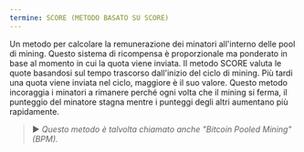 ```yaml
---
termine: SCORE (METODO BASATO SU SCORE)
---
```


Un metodo per calcolare la remunerazione dei minatori all'interno delle pool di mining. Questo sistema di ricompensa è proporzionale ma ponderato in base al momento in cui la quota viene inviata. Il metodo SCORE valuta le quote basandosi sul tempo trascorso dall'inizio del ciclo di mining. Più tardi una quota viene inviata nel ciclo, maggiore è il suo valore. Questo metodo incoraggia i minatori a rimanere perché ogni volta che il mining si ferma, il punteggio del minatore stagna mentre i punteggi degli altri aumentano più rapidamente.

> ► *Questo metodo è talvolta chiamato anche "Bitcoin Pooled Mining" (BPM).*
